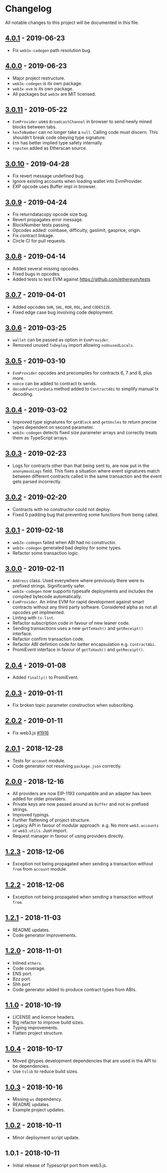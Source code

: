 # Changelog

All notable changes to this project will be documented in this file.

## [4.0.1] - 2019-06-23

- Fix `web3x-codegen` path resolution bug.

## [4.0.0] - 2019-06-23

- Major project restructure.
- `web3x-codegen` is its own package.
- `web3x-evm` is its own package.
- All packages but `web3x` are MIT licensed.

## [3.0.11] - 2019-05-22

- `EvmProvider` uses `BroadcastChannel` in browser to send newly mined blocks between tabs.
- `hexToNumber` can no longer take a `null`. Calling code must discern. This shouldn't break code obeying type signature.
- `Eth` has better implied type safety internally.
- `ropsten` added as Etherscan source.

## [3.0.10] - 2019-04-28

- Fix revert message undefined bug.
- Ignore existing accounts when loading wallet into EvmProvider.
- EXP opcode uses Buffer impl in browser.

## [3.0.9] - 2019-04-24

- Fix returndatacopy opcode size bug.
- Revert propagates error message.
- BlockNumber tests passing.
- Opcodes added: coinbase, difficulty, gaslimit, gasprice, origin.
- Fix contract linkage.
- Circle CI for pull requests.

## [3.0.8] - 2019-04-14

- Added several missing opcodes.
- Fixed bugs in opcodes.
- Added tests to test EVM against https://github.com/ethereum/tests

## [3.0.7] - 2019-04-01

- Added opcodes `SHR`, `SHL`, `ROR`, `ROL`, and `CODESIZE`.
- Fixed edge case bug involving code deployment.

## [3.0.6] - 2019-03-25

- `wallet` can be passed as option in `EvmProvider`.
- Removed unused `TxDeploy` import allowing `noUnusedLocals`.

## [3.0.5] - 2019-03-10

- `EvmProvider` opcodes and precompiles for contracts 6, 7 and 8, plus more.
- `nonce` can be added to contract tx sends.
- `decodeFunctionData` method added to `ContractAbi` to simplify manual tx decoding.

## [3.0.4] - 2019-03-02

- Improved type signatures for `getBlock` and `getUncles` to return precise types dependent on second parameter.
- `web3x-codegen` detects fixed size parameter arrays and correctly treats them as TypeScript arrays.

## [3.0.3] - 2019-02-23

- Logs for contracts other than that being sent to, are now put in the `anonymousLogs` field. This fixes a situation where event signatures match between different contracts called in the same transaction and the event gets parsed incorrectly.

## [3.0.2] - 2019-02-20

- Contracts with no constructor could not deploy.
- Fixed 0 padding bug that preventing some functions from being called.

## [3.0.1] - 2019-02-18

- `web3x-codegen` failed when ABI had no constructor.
- `web3x-codegen` generated bad deploy for some types.
- Refactor some transaction logic.

## [3.0.0] - 2019-02-11

- `Address` class. Used everywhere where previously there were `0x` prefixed strings. Significantly safer.
- `web3x-codegen` now supports typesafe deployments and includes the compiled bytecode automatically.
- `EvmProvider`. An inline EVM for rapid development against smart contracts without any third party software. Considered alpha as not all opcodes yet implmented.
- Linting with `ts-lint`.
- Refactor subscription code in favour of new leaner code.
- Sending transactions uses a new `getTxHash()` and `getReceipt()` interface.
- Refactor confirm transaction code.
- Refactor ABI defintion code for better encapsulation e.g. `ContractAbi`.
- PromiEvent interface in favour of `getTxHash()` and `getReceipt()`.

## [2.0.4] - 2019-01-08

- Added `finally()` to PromiEvent.

## [2.0.3] - 2019-01-11

- Fix broken topic parameter construction when subscribing.

## [2.0.2] - 2019-01-11

- Fix web3.js [#1916](https://github.com/ethereum/web3.js/issues/1916)

## [2.0.1] - 2018-12-28

- Tests for `account` module.
- Code generator not resolving `package.json` correctly.

## [2.0.0] - 2018-12-16

- All providers are now EIP-1193 compatible and an adapter has been added for older providers.
- Private keys are now passed around as `Buffer` and not `0x` prefixed strings.
- Improved typings.
- Further flattening of project structure.
- Legacy API in favour of modular approach. e.g. No more `web3.accounts` or `web3.utils`. Just import.
- Request manager in favour of using providers directly.

## [1.2.3] - 2018-12-06

- Exception not being propagated when sending a transaction without `from` from `account` module.

## [1.2.2] - 2018-12-06

- Exception not being propagated when sending a transaction without `from`.

## [1.2.1] - 2018-11-03

- README updates.
- Code generator improvements.

## [1.2.0] - 2018-11-01

- Inlined `ethers`.
- Code coverage.
- ENS port.
- Bzz port.
- Shh port
- Code generator added to produce contract types from ABIs.

## [1.1.0] - 2018-10-19

- LICENSE and licence headers.
- Big refactor to improve build sizes.
- Typing improvements.
- Flatten project structure.

## [1.0.4] - 2018-10-17

- Moved @types development dependencies that are used in the API to be dependencies.
- Use `tslib` to reduce build sizes.

## [1.0.3] - 2018-10-16

- Missing `ws` dependency.
- README updates.
- Example project updates.

## [1.0.2] - 2018-10-11

- Minor deployment script update.

## 1.0.1 - 2018-10-11

- Initial release of Typescript port from web3.js.

[4.0.1]: https://github.com/xf00f/web3x/compare/v4.0.0...v4.0.1
[4.0.0]: https://github.com/xf00f/web3x/compare/v3.0.11...v4.0.0
[3.0.11]: https://github.com/xf00f/web3x/compare/v3.0.10...v3.0.11
[3.0.10]: https://github.com/xf00f/web3x/compare/v3.0.9...v3.0.10
[3.0.9]: https://github.com/xf00f/web3x/compare/v3.0.8...v3.0.9
[3.0.8]: https://github.com/xf00f/web3x/compare/v3.0.7...v3.0.8
[3.0.7]: https://github.com/xf00f/web3x/compare/v3.0.6...v3.0.7
[3.0.6]: https://github.com/xf00f/web3x/compare/v3.0.5...v3.0.6
[3.0.5]: https://github.com/xf00f/web3x/compare/v3.0.4...v3.0.5
[3.0.4]: https://github.com/xf00f/web3x/compare/v3.0.3...v3.0.4
[3.0.3]: https://github.com/xf00f/web3x/compare/v3.0.2...v3.0.3
[3.0.2]: https://github.com/xf00f/web3x/compare/v3.0.1...v3.0.2
[3.0.1]: https://github.com/xf00f/web3x/compare/v3.0.0...v3.0.1
[3.0.0]: https://github.com/xf00f/web3x/compare/v2.0.4...v3.0.0
[2.0.4]: https://github.com/xf00f/web3x/compare/v2.0.3...v2.0.4
[2.0.3]: https://github.com/xf00f/web3x/compare/v2.0.2...v2.0.3
[2.0.2]: https://github.com/xf00f/web3x/compare/v2.0.1...v2.0.2
[2.0.1]: https://github.com/xf00f/web3x/compare/v2.0.0...v2.0.1
[2.0.0]: https://github.com/xf00f/web3x/compare/v1.2.3...v2.0.0
[1.2.3]: https://github.com/xf00f/web3x/compare/v1.2.2...v1.2.3
[1.2.2]: https://github.com/xf00f/web3x/compare/v1.2.1...v1.2.2
[1.2.1]: https://github.com/xf00f/web3x/compare/v1.2.0...v1.2.1
[1.2.0]: https://github.com/xf00f/web3x/compare/v1.1.0...v1.2.0
[1.1.0]: https://github.com/xf00f/web3x/compare/v1.0.4...v1.1.0
[1.0.4]: https://github.com/xf00f/web3x/compare/v1.0.3...v1.0.4
[1.0.3]: https://github.com/xf00f/web3x/compare/v1.0.2...v1.0.3
[1.0.2]: https://github.com/xf00f/web3x/compare/v1.0.1...v1.0.2
